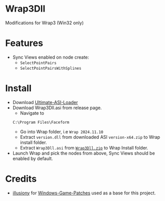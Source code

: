 # Wrap3Dll

Modifications for Wrap3 (Win32 only)

# Features

- Sync Views enabled on node create:
  - `SelectPointPairs`
  - `SelectPointPairsWithSplines`

# Install

- Download [Ultimate-ASI-Loader](https://github.com/ThirteenAG/Ultimate-ASI-Loader/releases/download/x64-latest/version-x64.zip)
- Download Wrap3Dll.asi from release page.
    - Navigate to
    ```
    C:\Program Files\Faceform
    ```
    - Go into Wrap folder, i.e `Wrap 2024.11.10`
    - Extract `version.dll` from downloaded ASI `version-x64.zip` to Wrap install folder.
    - Extract `Wrap3Dll.asi` from [`Wrap3Dll.zip`](https://github.com/notanenergydrinkaddict/Wrap3Dll/releases/latest/download/Wrap3Dll.zip) to Wrap Install folder.
- Launch Wrap and pick the nodes from above, Sync Views should be enabled by default.

# Credits

- [illusiony](https://github.com/illusion0001) for [Windows-Game-Patches](https://github.com/illusion0001/Windows-Game-Patches) used as a base for this project.
